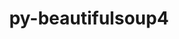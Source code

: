 ---
title: "py-beautifulsoup4"
layout: cache
categories: [package, develop]
meta: {"versions": ["4.12.2"], "compilers": ["apple-clang@=14.0.0", "gcc@=11.1.0", "gcc@=11.3.0", "gcc@=11.4.0", "gcc@=9.4.0", "oneapi@=2023.2.1"], "oss": ["ubuntu20.04", "ubuntu22.04", "ventura"], "platforms": ["darwin", "linux"], "targets": ["aarch64", "ppc64le", "x86_64_v3"], "stacks": ["data-vis-sdk", "e4s", "e4s-arm", "e4s-oneapi", "e4s-power", "ml-darwin-aarch64-mps", "ml-linux-x86_64-cpu", "ml-linux-x86_64-cuda", "root"], "num_specs": 94, "num_specs_by_stack": {"ml-darwin-aarch64-mps": 11, "root": 94, "e4s-arm": 6, "e4s-power": 19, "data-vis-sdk": 16, "e4s": 22, "e4s-oneapi": 4, "ml-linux-x86_64-cuda": 16, "ml-linux-x86_64-cpu": 16}}
spec_details: [{"hash": "gjb4n4wzq23yy23vkd4z7xdc774bcbcf", "compiler": "apple-clang@=14.0.0", "versions": ["4.12.2"], "os": "ventura", "platform": "darwin", "target": "aarch64", "variants": ["build_system=python_pip", "~html5lib", "~lxml"], "stacks": ["ml-darwin-aarch64-mps", "root"], "size": "-", "tarball": "https://binaries.spack.io/develop/build_cache/darwin-ventura-aarch64/apple-clang-14.0.0/py-beautifulsoup4-4.12.2/darwin-ventura-aarch64-apple-clang-14.0.0-py-beautifulsoup4-4.12.2-gjb4n4wzq23yy23vkd4z7xdc774bcbcf.spack"}, {"hash": "4hyuphrwoymvqgrs36xeiu4h7cxwrysw", "compiler": "apple-clang@=14.0.0", "versions": ["4.12.2"], "os": "ventura", "platform": "darwin", "target": "aarch64", "variants": ["build_system=python_pip", "~html5lib", "~lxml"], "stacks": ["ml-darwin-aarch64-mps", "root"], "size": "-", "tarball": "https://binaries.spack.io/develop/build_cache/darwin-ventura-aarch64/apple-clang-14.0.0/py-beautifulsoup4-4.12.2/darwin-ventura-aarch64-apple-clang-14.0.0-py-beautifulsoup4-4.12.2-4hyuphrwoymvqgrs36xeiu4h7cxwrysw.spack"}, {"hash": "5leks5svi6rogkz67zryhfndvusvwnnj", "compiler": "apple-clang@=14.0.0", "versions": ["4.12.2"], "os": "ventura", "platform": "darwin", "target": "aarch64", "variants": ["build_system=python_pip", "~html5lib", "~lxml"], "stacks": ["ml-darwin-aarch64-mps", "root"], "size": "-", "tarball": "https://binaries.spack.io/develop/build_cache/darwin-ventura-aarch64/apple-clang-14.0.0/py-beautifulsoup4-4.12.2/darwin-ventura-aarch64-apple-clang-14.0.0-py-beautifulsoup4-4.12.2-5leks5svi6rogkz67zryhfndvusvwnnj.spack"}, {"hash": "z3ktmct26w3i3kpmu2nr27mxzl2f27wk", "compiler": "apple-clang@=14.0.0", "versions": ["4.12.2"], "os": "ventura", "platform": "darwin", "target": "aarch64", "variants": ["build_system=python_pip", "~html5lib", "~lxml"], "stacks": ["ml-darwin-aarch64-mps", "root"], "size": "-", "tarball": "https://binaries.spack.io/develop/build_cache/darwin-ventura-aarch64/apple-clang-14.0.0/py-beautifulsoup4-4.12.2/darwin-ventura-aarch64-apple-clang-14.0.0-py-beautifulsoup4-4.12.2-z3ktmct26w3i3kpmu2nr27mxzl2f27wk.spack"}, {"hash": "m5wqkqrxjgg5qph6burf7k455jruxdpy", "compiler": "apple-clang@=14.0.0", "versions": ["4.12.2"], "os": "ventura", "platform": "darwin", "target": "aarch64", "variants": ["build_system=python_pip", "~html5lib", "~lxml"], "stacks": ["ml-darwin-aarch64-mps", "root"], "size": "-", "tarball": "https://binaries.spack.io/develop/build_cache/darwin-ventura-aarch64/apple-clang-14.0.0/py-beautifulsoup4-4.12.2/darwin-ventura-aarch64-apple-clang-14.0.0-py-beautifulsoup4-4.12.2-m5wqkqrxjgg5qph6burf7k455jruxdpy.spack"}, {"hash": "5kumacqozglbluch2isvxvgxvctqdng6", "compiler": "apple-clang@=14.0.0", "versions": ["4.12.2"], "os": "ventura", "platform": "darwin", "target": "aarch64", "variants": ["build_system=python_pip", "~html5lib", "~lxml"], "stacks": ["ml-darwin-aarch64-mps", "root"], "size": "-", "tarball": "https://binaries.spack.io/develop/build_cache/darwin-ventura-aarch64/apple-clang-14.0.0/py-beautifulsoup4-4.12.2/darwin-ventura-aarch64-apple-clang-14.0.0-py-beautifulsoup4-4.12.2-5kumacqozglbluch2isvxvgxvctqdng6.spack"}, {"hash": "it4gx6rv6ciuy6h32dbim6nsiqmqu3eo", "compiler": "apple-clang@=14.0.0", "versions": ["4.12.2"], "os": "ventura", "platform": "darwin", "target": "aarch64", "variants": ["build_system=python_pip", "~html5lib", "~lxml"], "stacks": ["ml-darwin-aarch64-mps", "root"], "size": "-", "tarball": "https://binaries.spack.io/develop/build_cache/darwin-ventura-aarch64/apple-clang-14.0.0/py-beautifulsoup4-4.12.2/darwin-ventura-aarch64-apple-clang-14.0.0-py-beautifulsoup4-4.12.2-it4gx6rv6ciuy6h32dbim6nsiqmqu3eo.spack"}, {"hash": "ozziwxiaofutnttug6bc4n7d74ywkytk", "compiler": "apple-clang@=14.0.0", "versions": ["4.12.2"], "os": "ventura", "platform": "darwin", "target": "aarch64", "variants": ["build_system=python_pip", "~html5lib", "~lxml"], "stacks": ["ml-darwin-aarch64-mps", "root"], "size": "-", "tarball": "https://binaries.spack.io/develop/build_cache/darwin-ventura-aarch64/apple-clang-14.0.0/py-beautifulsoup4-4.12.2/darwin-ventura-aarch64-apple-clang-14.0.0-py-beautifulsoup4-4.12.2-ozziwxiaofutnttug6bc4n7d74ywkytk.spack"}, {"hash": "5zwsxutkxl7rxhx35thnmsqupoho7sel", "compiler": "apple-clang@=14.0.0", "versions": ["4.12.2"], "os": "ventura", "platform": "darwin", "target": "aarch64", "variants": ["build_system=python_pip", "~html5lib", "~lxml"], "stacks": ["ml-darwin-aarch64-mps", "root"], "size": "-", "tarball": "https://binaries.spack.io/develop/build_cache/darwin-ventura-aarch64/apple-clang-14.0.0/py-beautifulsoup4-4.12.2/darwin-ventura-aarch64-apple-clang-14.0.0-py-beautifulsoup4-4.12.2-5zwsxutkxl7rxhx35thnmsqupoho7sel.spack"}, {"hash": "mfnddp4yt72my2zjxincg5gujzf6vajv", "compiler": "apple-clang@=14.0.0", "versions": ["4.12.2"], "os": "ventura", "platform": "darwin", "target": "aarch64", "variants": ["build_system=python_pip", "~html5lib", "~lxml"], "stacks": ["ml-darwin-aarch64-mps", "root"], "size": "-", "tarball": "https://binaries.spack.io/develop/build_cache/darwin-ventura-aarch64/apple-clang-14.0.0/py-beautifulsoup4-4.12.2/darwin-ventura-aarch64-apple-clang-14.0.0-py-beautifulsoup4-4.12.2-mfnddp4yt72my2zjxincg5gujzf6vajv.spack"}, {"hash": "xp7hcwdfjgo6risjfm44ksr3hutk6swt", "compiler": "apple-clang@=14.0.0", "versions": ["4.12.2"], "os": "ventura", "platform": "darwin", "target": "aarch64", "variants": ["build_system=python_pip", "~html5lib", "~lxml"], "stacks": ["ml-darwin-aarch64-mps", "root"], "size": "-", "tarball": "https://binaries.spack.io/develop/build_cache/darwin-ventura-aarch64/apple-clang-14.0.0/py-beautifulsoup4-4.12.2/darwin-ventura-aarch64-apple-clang-14.0.0-py-beautifulsoup4-4.12.2-xp7hcwdfjgo6risjfm44ksr3hutk6swt.spack"}, {"hash": "44tmo7wyfyptg5jpmtplophj22f6lxox", "compiler": "gcc@=11.4.0", "versions": ["4.12.2"], "os": "ubuntu20.04", "platform": "linux", "target": "aarch64", "variants": ["build_system=python_pip", "~html5lib", "~lxml"], "stacks": ["root", "e4s-arm"], "size": "-", "tarball": "https://binaries.spack.io/develop/build_cache/linux-ubuntu20.04-aarch64/gcc-11.4.0/py-beautifulsoup4-4.12.2/linux-ubuntu20.04-aarch64-gcc-11.4.0-py-beautifulsoup4-4.12.2-44tmo7wyfyptg5jpmtplophj22f6lxox.spack"}, {"hash": "lf2idu3e2qg3zgdny3mv5m7rf4m5z6mf", "compiler": "gcc@=11.4.0", "versions": ["4.12.2"], "os": "ubuntu20.04", "platform": "linux", "target": "aarch64", "variants": ["build_system=python_pip", "~html5lib", "~lxml"], "stacks": ["root", "e4s-arm"], "size": "-", "tarball": "https://binaries.spack.io/develop/build_cache/linux-ubuntu20.04-aarch64/gcc-11.4.0/py-beautifulsoup4-4.12.2/linux-ubuntu20.04-aarch64-gcc-11.4.0-py-beautifulsoup4-4.12.2-lf2idu3e2qg3zgdny3mv5m7rf4m5z6mf.spack"}, {"hash": "sioyeqefvjanys27g6k73pj3ypdqcasr", "compiler": "gcc@=11.4.0", "versions": ["4.12.2"], "os": "ubuntu20.04", "platform": "linux", "target": "aarch64", "variants": ["build_system=python_pip", "~html5lib", "~lxml"], "stacks": ["root", "e4s-arm"], "size": "-", "tarball": "https://binaries.spack.io/develop/build_cache/linux-ubuntu20.04-aarch64/gcc-11.4.0/py-beautifulsoup4-4.12.2/linux-ubuntu20.04-aarch64-gcc-11.4.0-py-beautifulsoup4-4.12.2-sioyeqefvjanys27g6k73pj3ypdqcasr.spack"}, {"hash": "zket22w3dyhgxhngl57vahrfd43e6qmz", "compiler": "gcc@=11.4.0", "versions": ["4.12.2"], "os": "ubuntu20.04", "platform": "linux", "target": "aarch64", "variants": ["build_system=python_pip", "~html5lib", "~lxml"], "stacks": ["root", "e4s-arm"], "size": "-", "tarball": "https://binaries.spack.io/develop/build_cache/linux-ubuntu20.04-aarch64/gcc-11.4.0/py-beautifulsoup4-4.12.2/linux-ubuntu20.04-aarch64-gcc-11.4.0-py-beautifulsoup4-4.12.2-zket22w3dyhgxhngl57vahrfd43e6qmz.spack"}, {"hash": "5xppufhrs55vtts74agym74ldm2yjcl2", "compiler": "gcc@=11.4.0", "versions": ["4.12.2"], "os": "ubuntu20.04", "platform": "linux", "target": "aarch64", "variants": ["build_system=python_pip", "~html5lib", "~lxml"], "stacks": ["root", "e4s-arm"], "size": "-", "tarball": "https://binaries.spack.io/develop/build_cache/linux-ubuntu20.04-aarch64/gcc-11.4.0/py-beautifulsoup4-4.12.2/linux-ubuntu20.04-aarch64-gcc-11.4.0-py-beautifulsoup4-4.12.2-5xppufhrs55vtts74agym74ldm2yjcl2.spack"}, {"hash": "6vd5r5l4u3k3db6n3kz7qzgtent6f4vr", "compiler": "gcc@=11.4.0", "versions": ["4.12.2"], "os": "ubuntu20.04", "platform": "linux", "target": "aarch64", "variants": ["build_system=python_pip", "~html5lib", "~lxml"], "stacks": ["root", "e4s-arm"], "size": "-", "tarball": "https://binaries.spack.io/develop/build_cache/linux-ubuntu20.04-aarch64/gcc-11.4.0/py-beautifulsoup4-4.12.2/linux-ubuntu20.04-aarch64-gcc-11.4.0-py-beautifulsoup4-4.12.2-6vd5r5l4u3k3db6n3kz7qzgtent6f4vr.spack"}, {"hash": "pnirqe3q2mmm3wzcxrkxad7zbaz4edia", "compiler": "gcc@=11.1.0", "versions": ["4.12.2"], "os": "ubuntu20.04", "platform": "linux", "target": "ppc64le", "variants": ["build_system=python_pip", "~html5lib", "~lxml"], "stacks": ["e4s-power", "root"], "size": "-", "tarball": "https://binaries.spack.io/develop/build_cache/linux-ubuntu20.04-ppc64le/gcc-11.1.0/py-beautifulsoup4-4.12.2/linux-ubuntu20.04-ppc64le-gcc-11.1.0-py-beautifulsoup4-4.12.2-pnirqe3q2mmm3wzcxrkxad7zbaz4edia.spack"}, {"hash": "v4ogbb4bkavplhjf7s7pqvkmrs7qrae4", "compiler": "gcc@=11.1.0", "versions": ["4.12.2"], "os": "ubuntu20.04", "platform": "linux", "target": "ppc64le", "variants": ["build_system=python_pip", "~html5lib", "~lxml"], "stacks": ["e4s-power", "root"], "size": "-", "tarball": "https://binaries.spack.io/develop/build_cache/linux-ubuntu20.04-ppc64le/gcc-11.1.0/py-beautifulsoup4-4.12.2/linux-ubuntu20.04-ppc64le-gcc-11.1.0-py-beautifulsoup4-4.12.2-v4ogbb4bkavplhjf7s7pqvkmrs7qrae4.spack"}, {"hash": "mkqom2pgtne5gmos7ldwjdpjvvju55ho", "compiler": "gcc@=11.1.0", "versions": ["4.12.2"], "os": "ubuntu20.04", "platform": "linux", "target": "ppc64le", "variants": ["build_system=python_pip", "~html5lib", "~lxml"], "stacks": ["e4s-power", "root"], "size": "-", "tarball": "https://binaries.spack.io/develop/build_cache/linux-ubuntu20.04-ppc64le/gcc-11.1.0/py-beautifulsoup4-4.12.2/linux-ubuntu20.04-ppc64le-gcc-11.1.0-py-beautifulsoup4-4.12.2-mkqom2pgtne5gmos7ldwjdpjvvju55ho.spack"}, {"hash": "uj7tytatphrrbr33nxbufabgv3rlxrvz", "compiler": "gcc@=11.1.0", "versions": ["4.12.2"], "os": "ubuntu20.04", "platform": "linux", "target": "ppc64le", "variants": ["build_system=python_pip", "~html5lib", "~lxml"], "stacks": ["e4s-power", "root"], "size": "-", "tarball": "https://binaries.spack.io/develop/build_cache/linux-ubuntu20.04-ppc64le/gcc-11.1.0/py-beautifulsoup4-4.12.2/linux-ubuntu20.04-ppc64le-gcc-11.1.0-py-beautifulsoup4-4.12.2-uj7tytatphrrbr33nxbufabgv3rlxrvz.spack"}, {"hash": "2b5cidnu2s3yysyiii4txhsmauhddezb", "compiler": "gcc@=11.1.0", "versions": ["4.12.2"], "os": "ubuntu20.04", "platform": "linux", "target": "ppc64le", "variants": ["build_system=python_pip", "~html5lib", "~lxml"], "stacks": ["e4s-power", "root"], "size": "-", "tarball": "https://binaries.spack.io/develop/build_cache/linux-ubuntu20.04-ppc64le/gcc-11.1.0/py-beautifulsoup4-4.12.2/linux-ubuntu20.04-ppc64le-gcc-11.1.0-py-beautifulsoup4-4.12.2-2b5cidnu2s3yysyiii4txhsmauhddezb.spack"}, {"hash": "v5mqhyqwunkxbiqplbioujieutpdixua", "compiler": "gcc@=11.1.0", "versions": ["4.12.2"], "os": "ubuntu20.04", "platform": "linux", "target": "ppc64le", "variants": ["build_system=python_pip", "~html5lib", "~lxml"], "stacks": ["e4s-power", "root"], "size": "-", "tarball": "https://binaries.spack.io/develop/build_cache/linux-ubuntu20.04-ppc64le/gcc-11.1.0/py-beautifulsoup4-4.12.2/linux-ubuntu20.04-ppc64le-gcc-11.1.0-py-beautifulsoup4-4.12.2-v5mqhyqwunkxbiqplbioujieutpdixua.spack"}, {"hash": "scryfof5ildlbcaphaf7ichvr3xm3efo", "compiler": "gcc@=11.1.0", "versions": ["4.12.2"], "os": "ubuntu20.04", "platform": "linux", "target": "ppc64le", "variants": ["build_system=python_pip", "~html5lib", "~lxml"], "stacks": ["e4s-power", "root"], "size": "-", "tarball": "https://binaries.spack.io/develop/build_cache/linux-ubuntu20.04-ppc64le/gcc-11.1.0/py-beautifulsoup4-4.12.2/linux-ubuntu20.04-ppc64le-gcc-11.1.0-py-beautifulsoup4-4.12.2-scryfof5ildlbcaphaf7ichvr3xm3efo.spack"}, {"hash": "teo4walzakakjtpuzw5eyabxteedc3la", "compiler": "gcc@=11.1.0", "versions": ["4.12.2"], "os": "ubuntu20.04", "platform": "linux", "target": "ppc64le", "variants": ["build_system=python_pip", "~html5lib", "~lxml"], "stacks": ["e4s-power", "root"], "size": "-", "tarball": "https://binaries.spack.io/develop/build_cache/linux-ubuntu20.04-ppc64le/gcc-11.1.0/py-beautifulsoup4-4.12.2/linux-ubuntu20.04-ppc64le-gcc-11.1.0-py-beautifulsoup4-4.12.2-teo4walzakakjtpuzw5eyabxteedc3la.spack"}, {"hash": "slhdtgjrnaqiagok4jnzj56pn4aeny7j", "compiler": "gcc@=11.1.0", "versions": ["4.12.2"], "os": "ubuntu20.04", "platform": "linux", "target": "ppc64le", "variants": ["build_system=python_pip", "~html5lib", "~lxml"], "stacks": ["e4s-power", "root"], "size": "-", "tarball": "https://binaries.spack.io/develop/build_cache/linux-ubuntu20.04-ppc64le/gcc-11.1.0/py-beautifulsoup4-4.12.2/linux-ubuntu20.04-ppc64le-gcc-11.1.0-py-beautifulsoup4-4.12.2-slhdtgjrnaqiagok4jnzj56pn4aeny7j.spack"}, {"hash": "difcu6ed43u26hjdtmyjce2lvajfcago", "compiler": "gcc@=11.1.0", "versions": ["4.12.2"], "os": "ubuntu20.04", "platform": "linux", "target": "ppc64le", "variants": ["build_system=python_pip", "~html5lib", "~lxml"], "stacks": ["e4s-power", "root"], "size": "-", "tarball": "https://binaries.spack.io/develop/build_cache/linux-ubuntu20.04-ppc64le/gcc-11.1.0/py-beautifulsoup4-4.12.2/linux-ubuntu20.04-ppc64le-gcc-11.1.0-py-beautifulsoup4-4.12.2-difcu6ed43u26hjdtmyjce2lvajfcago.spack"}, {"hash": "bridlhs7jtdih4roen6mkx7aolmykp27", "compiler": "gcc@=11.1.0", "versions": ["4.12.2"], "os": "ubuntu20.04", "platform": "linux", "target": "ppc64le", "variants": ["build_system=python_pip", "~html5lib", "~lxml"], "stacks": ["e4s-power", "root"], "size": "-", "tarball": "https://binaries.spack.io/develop/build_cache/linux-ubuntu20.04-ppc64le/gcc-11.1.0/py-beautifulsoup4-4.12.2/linux-ubuntu20.04-ppc64le-gcc-11.1.0-py-beautifulsoup4-4.12.2-bridlhs7jtdih4roen6mkx7aolmykp27.spack"}, {"hash": "6xgmmp7aqhhwcqqp3t5hbdcy32622iqh", "compiler": "gcc@=11.1.0", "versions": ["4.12.2"], "os": "ubuntu20.04", "platform": "linux", "target": "ppc64le", "variants": ["build_system=python_pip", "~html5lib", "~lxml"], "stacks": ["e4s-power", "root"], "size": "-", "tarball": "https://binaries.spack.io/develop/build_cache/linux-ubuntu20.04-ppc64le/gcc-11.1.0/py-beautifulsoup4-4.12.2/linux-ubuntu20.04-ppc64le-gcc-11.1.0-py-beautifulsoup4-4.12.2-6xgmmp7aqhhwcqqp3t5hbdcy32622iqh.spack"}, {"hash": "ml2nf3dbpdgrxifosw5lkqrf5y2ox3jd", "compiler": "gcc@=11.1.0", "versions": ["4.12.2"], "os": "ubuntu20.04", "platform": "linux", "target": "ppc64le", "variants": ["build_system=python_pip", "~html5lib", "~lxml"], "stacks": ["e4s-power", "root"], "size": "-", "tarball": "https://binaries.spack.io/develop/build_cache/linux-ubuntu20.04-ppc64le/gcc-11.1.0/py-beautifulsoup4-4.12.2/linux-ubuntu20.04-ppc64le-gcc-11.1.0-py-beautifulsoup4-4.12.2-ml2nf3dbpdgrxifosw5lkqrf5y2ox3jd.spack"}, {"hash": "y7y6q3or6dod7rad4or44bixqxlthdjl", "compiler": "gcc@=11.1.0", "versions": ["4.12.2"], "os": "ubuntu20.04", "platform": "linux", "target": "ppc64le", "variants": ["build_system=python_pip", "~html5lib", "~lxml"], "stacks": ["e4s-power", "root"], "size": "-", "tarball": "https://binaries.spack.io/develop/build_cache/linux-ubuntu20.04-ppc64le/gcc-11.1.0/py-beautifulsoup4-4.12.2/linux-ubuntu20.04-ppc64le-gcc-11.1.0-py-beautifulsoup4-4.12.2-y7y6q3or6dod7rad4or44bixqxlthdjl.spack"}, {"hash": "x4iqpuavf3terkgbbupny2df7nkz2xj2", "compiler": "gcc@=11.1.0", "versions": ["4.12.2"], "os": "ubuntu20.04", "platform": "linux", "target": "ppc64le", "variants": ["build_system=python_pip", "~html5lib", "~lxml"], "stacks": ["e4s-power", "root"], "size": "-", "tarball": "https://binaries.spack.io/develop/build_cache/linux-ubuntu20.04-ppc64le/gcc-11.1.0/py-beautifulsoup4-4.12.2/linux-ubuntu20.04-ppc64le-gcc-11.1.0-py-beautifulsoup4-4.12.2-x4iqpuavf3terkgbbupny2df7nkz2xj2.spack"}, {"hash": "oxv5h5jioh4ah46eu22chnw5uqvsivgx", "compiler": "gcc@=9.4.0", "versions": ["4.12.2"], "os": "ubuntu20.04", "platform": "linux", "target": "ppc64le", "variants": ["build_system=python_pip", "~html5lib", "~lxml"], "stacks": ["e4s-power", "root"], "size": "-", "tarball": "https://binaries.spack.io/develop/build_cache/linux-ubuntu20.04-ppc64le/gcc-9.4.0/py-beautifulsoup4-4.12.2/linux-ubuntu20.04-ppc64le-gcc-9.4.0-py-beautifulsoup4-4.12.2-oxv5h5jioh4ah46eu22chnw5uqvsivgx.spack"}, {"hash": "y5kot3j3jrzdirmyc55eetkhsczidwa3", "compiler": "gcc@=9.4.0", "versions": ["4.12.2"], "os": "ubuntu20.04", "platform": "linux", "target": "ppc64le", "variants": ["build_system=python_pip", "~html5lib", "~lxml"], "stacks": ["e4s-power", "root"], "size": "-", "tarball": "https://binaries.spack.io/develop/build_cache/linux-ubuntu20.04-ppc64le/gcc-9.4.0/py-beautifulsoup4-4.12.2/linux-ubuntu20.04-ppc64le-gcc-9.4.0-py-beautifulsoup4-4.12.2-y5kot3j3jrzdirmyc55eetkhsczidwa3.spack"}, {"hash": "i6svh27vb5wkdw5s6wzpzg2z5wl6dopx", "compiler": "gcc@=9.4.0", "versions": ["4.12.2"], "os": "ubuntu20.04", "platform": "linux", "target": "ppc64le", "variants": ["build_system=python_pip", "~html5lib", "~lxml"], "stacks": ["e4s-power", "root"], "size": "-", "tarball": "https://binaries.spack.io/develop/build_cache/linux-ubuntu20.04-ppc64le/gcc-9.4.0/py-beautifulsoup4-4.12.2/linux-ubuntu20.04-ppc64le-gcc-9.4.0-py-beautifulsoup4-4.12.2-i6svh27vb5wkdw5s6wzpzg2z5wl6dopx.spack"}, {"hash": "uddcxdlcxgeee6cst4v542jc67c3kjaq", "compiler": "gcc@=9.4.0", "versions": ["4.12.2"], "os": "ubuntu20.04", "platform": "linux", "target": "ppc64le", "variants": ["build_system=python_pip", "~html5lib", "~lxml"], "stacks": ["e4s-power", "root"], "size": "-", "tarball": "https://binaries.spack.io/develop/build_cache/linux-ubuntu20.04-ppc64le/gcc-9.4.0/py-beautifulsoup4-4.12.2/linux-ubuntu20.04-ppc64le-gcc-9.4.0-py-beautifulsoup4-4.12.2-uddcxdlcxgeee6cst4v542jc67c3kjaq.spack"}, {"hash": "fcmcf6hyl4lesdtejij4h4irtgagtpiv", "compiler": "gcc@=11.1.0", "versions": ["4.12.2"], "os": "ubuntu20.04", "platform": "linux", "target": "x86_64_v3", "variants": ["build_system=python_pip", "~html5lib", "~lxml"], "stacks": ["data-vis-sdk", "root"], "size": "-", "tarball": "https://binaries.spack.io/develop/build_cache/linux-ubuntu20.04-x86_64_v3/gcc-11.1.0/py-beautifulsoup4-4.12.2/linux-ubuntu20.04-x86_64_v3-gcc-11.1.0-py-beautifulsoup4-4.12.2-fcmcf6hyl4lesdtejij4h4irtgagtpiv.spack"}, {"hash": "eql6ewne5zapoozsrlvc5pbmbgsaczrr", "compiler": "gcc@=11.1.0", "versions": ["4.12.2"], "os": "ubuntu20.04", "platform": "linux", "target": "x86_64_v3", "variants": ["build_system=python_pip", "~html5lib", "~lxml"], "stacks": ["data-vis-sdk", "root"], "size": "-", "tarball": "https://binaries.spack.io/develop/build_cache/linux-ubuntu20.04-x86_64_v3/gcc-11.1.0/py-beautifulsoup4-4.12.2/linux-ubuntu20.04-x86_64_v3-gcc-11.1.0-py-beautifulsoup4-4.12.2-eql6ewne5zapoozsrlvc5pbmbgsaczrr.spack"}, {"hash": "sbi5hmejhr4e3o4avmztsqphtpmhuxze", "compiler": "gcc@=11.1.0", "versions": ["4.12.2"], "os": "ubuntu20.04", "platform": "linux", "target": "x86_64_v3", "variants": ["build_system=python_pip", "~html5lib", "~lxml"], "stacks": ["data-vis-sdk", "root"], "size": "-", "tarball": "https://binaries.spack.io/develop/build_cache/linux-ubuntu20.04-x86_64_v3/gcc-11.1.0/py-beautifulsoup4-4.12.2/linux-ubuntu20.04-x86_64_v3-gcc-11.1.0-py-beautifulsoup4-4.12.2-sbi5hmejhr4e3o4avmztsqphtpmhuxze.spack"}, {"hash": "63wtmed4iy3cwkhcjznnftokvq7wl2t6", "compiler": "gcc@=11.1.0", "versions": ["4.12.2"], "os": "ubuntu20.04", "platform": "linux", "target": "x86_64_v3", "variants": ["build_system=python_pip", "~html5lib", "~lxml"], "stacks": ["data-vis-sdk", "root"], "size": "-", "tarball": "https://binaries.spack.io/develop/build_cache/linux-ubuntu20.04-x86_64_v3/gcc-11.1.0/py-beautifulsoup4-4.12.2/linux-ubuntu20.04-x86_64_v3-gcc-11.1.0-py-beautifulsoup4-4.12.2-63wtmed4iy3cwkhcjznnftokvq7wl2t6.spack"}, {"hash": "wperzw4xkjbbi6lfcdbdr3lzodxkun7a", "compiler": "gcc@=11.1.0", "versions": ["4.12.2"], "os": "ubuntu20.04", "platform": "linux", "target": "x86_64_v3", "variants": ["build_system=python_pip", "~html5lib", "~lxml"], "stacks": ["root", "e4s"], "size": "-", "tarball": "https://binaries.spack.io/develop/build_cache/linux-ubuntu20.04-x86_64_v3/gcc-11.1.0/py-beautifulsoup4-4.12.2/linux-ubuntu20.04-x86_64_v3-gcc-11.1.0-py-beautifulsoup4-4.12.2-wperzw4xkjbbi6lfcdbdr3lzodxkun7a.spack"}, {"hash": "lu6q27cozbbc3kszxgue4rwi5syq7xiy", "compiler": "gcc@=11.1.0", "versions": ["4.12.2"], "os": "ubuntu20.04", "platform": "linux", "target": "x86_64_v3", "variants": ["build_system=python_pip", "~html5lib", "~lxml"], "stacks": ["data-vis-sdk", "root"], "size": "-", "tarball": "https://binaries.spack.io/develop/build_cache/linux-ubuntu20.04-x86_64_v3/gcc-11.1.0/py-beautifulsoup4-4.12.2/linux-ubuntu20.04-x86_64_v3-gcc-11.1.0-py-beautifulsoup4-4.12.2-lu6q27cozbbc3kszxgue4rwi5syq7xiy.spack"}, {"hash": "drhdz5ws5daqg3hv4ypjmfkinsqsaty3", "compiler": "gcc@=11.1.0", "versions": ["4.12.2"], "os": "ubuntu20.04", "platform": "linux", "target": "x86_64_v3", "variants": ["build_system=python_pip", "~html5lib", "~lxml"], "stacks": ["data-vis-sdk", "root"], "size": "-", "tarball": "https://binaries.spack.io/develop/build_cache/linux-ubuntu20.04-x86_64_v3/gcc-11.1.0/py-beautifulsoup4-4.12.2/linux-ubuntu20.04-x86_64_v3-gcc-11.1.0-py-beautifulsoup4-4.12.2-drhdz5ws5daqg3hv4ypjmfkinsqsaty3.spack"}, {"hash": "7howhrr2ndr6ltwk7es5tx4ha775ya74", "compiler": "gcc@=11.1.0", "versions": ["4.12.2"], "os": "ubuntu20.04", "platform": "linux", "target": "x86_64_v3", "variants": ["build_system=python_pip", "~html5lib", "~lxml"], "stacks": ["data-vis-sdk", "root"], "size": "-", "tarball": "https://binaries.spack.io/develop/build_cache/linux-ubuntu20.04-x86_64_v3/gcc-11.1.0/py-beautifulsoup4-4.12.2/linux-ubuntu20.04-x86_64_v3-gcc-11.1.0-py-beautifulsoup4-4.12.2-7howhrr2ndr6ltwk7es5tx4ha775ya74.spack"}, {"hash": "khgqlxokpxf4ylfxerflks4zgypkkq7r", "compiler": "gcc@=11.1.0", "versions": ["4.12.2"], "os": "ubuntu20.04", "platform": "linux", "target": "x86_64_v3", "variants": ["build_system=python_pip", "~html5lib", "~lxml"], "stacks": ["root", "e4s"], "size": "-", "tarball": "https://binaries.spack.io/develop/build_cache/linux-ubuntu20.04-x86_64_v3/gcc-11.1.0/py-beautifulsoup4-4.12.2/linux-ubuntu20.04-x86_64_v3-gcc-11.1.0-py-beautifulsoup4-4.12.2-khgqlxokpxf4ylfxerflks4zgypkkq7r.spack"}, {"hash": "ies5ccoldyuqave2w2nr3xy4kkufndhb", "compiler": "gcc@=11.1.0", "versions": ["4.12.2"], "os": "ubuntu20.04", "platform": "linux", "target": "x86_64_v3", "variants": ["build_system=python_pip", "~html5lib", "~lxml"], "stacks": ["root", "e4s"], "size": "-", "tarball": "https://binaries.spack.io/develop/build_cache/linux-ubuntu20.04-x86_64_v3/gcc-11.1.0/py-beautifulsoup4-4.12.2/linux-ubuntu20.04-x86_64_v3-gcc-11.1.0-py-beautifulsoup4-4.12.2-ies5ccoldyuqave2w2nr3xy4kkufndhb.spack"}, {"hash": "5cnrks5waaj544ced4hg23val7eexwam", "compiler": "gcc@=11.1.0", "versions": ["4.12.2"], "os": "ubuntu20.04", "platform": "linux", "target": "x86_64_v3", "variants": ["build_system=python_pip", "~html5lib", "~lxml"], "stacks": ["data-vis-sdk", "root"], "size": "-", "tarball": "https://binaries.spack.io/develop/build_cache/linux-ubuntu20.04-x86_64_v3/gcc-11.1.0/py-beautifulsoup4-4.12.2/linux-ubuntu20.04-x86_64_v3-gcc-11.1.0-py-beautifulsoup4-4.12.2-5cnrks5waaj544ced4hg23val7eexwam.spack"}, {"hash": "sfbhirdhd5lrhodcg3mhzv5otbpmbvhw", "compiler": "gcc@=11.1.0", "versions": ["4.12.2"], "os": "ubuntu20.04", "platform": "linux", "target": "x86_64_v3", "variants": ["build_system=python_pip", "~html5lib", "~lxml"], "stacks": ["data-vis-sdk", "root"], "size": "-", "tarball": "https://binaries.spack.io/develop/build_cache/linux-ubuntu20.04-x86_64_v3/gcc-11.1.0/py-beautifulsoup4-4.12.2/linux-ubuntu20.04-x86_64_v3-gcc-11.1.0-py-beautifulsoup4-4.12.2-sfbhirdhd5lrhodcg3mhzv5otbpmbvhw.spack"}, {"hash": "dj46gmewmt7phrw4lpwuoz46l75uwqvl", "compiler": "gcc@=11.1.0", "versions": ["4.12.2"], "os": "ubuntu20.04", "platform": "linux", "target": "x86_64_v3", "variants": ["build_system=python_pip", "~html5lib", "~lxml"], "stacks": ["data-vis-sdk", "root"], "size": "-", "tarball": "https://binaries.spack.io/develop/build_cache/linux-ubuntu20.04-x86_64_v3/gcc-11.1.0/py-beautifulsoup4-4.12.2/linux-ubuntu20.04-x86_64_v3-gcc-11.1.0-py-beautifulsoup4-4.12.2-dj46gmewmt7phrw4lpwuoz46l75uwqvl.spack"}, {"hash": "6is3qf3joawocdcinibgq655g2gxrsc5", "compiler": "gcc@=11.1.0", "versions": ["4.12.2"], "os": "ubuntu20.04", "platform": "linux", "target": "x86_64_v3", "variants": ["build_system=python_pip", "~html5lib", "~lxml"], "stacks": ["data-vis-sdk", "root"], "size": "-", "tarball": "https://binaries.spack.io/develop/build_cache/linux-ubuntu20.04-x86_64_v3/gcc-11.1.0/py-beautifulsoup4-4.12.2/linux-ubuntu20.04-x86_64_v3-gcc-11.1.0-py-beautifulsoup4-4.12.2-6is3qf3joawocdcinibgq655g2gxrsc5.spack"}, {"hash": "cbfszg2nu3nkdozkrq27ra47nseax2gd", "compiler": "gcc@=11.1.0", "versions": ["4.12.2"], "os": "ubuntu20.04", "platform": "linux", "target": "x86_64_v3", "variants": ["build_system=python_pip", "~html5lib", "~lxml"], "stacks": ["root", "e4s"], "size": "-", "tarball": "https://binaries.spack.io/develop/build_cache/linux-ubuntu20.04-x86_64_v3/gcc-11.1.0/py-beautifulsoup4-4.12.2/linux-ubuntu20.04-x86_64_v3-gcc-11.1.0-py-beautifulsoup4-4.12.2-cbfszg2nu3nkdozkrq27ra47nseax2gd.spack"}, {"hash": "k5euh4woatrbgekck6jjb2e4j6g4xyj5", "compiler": "gcc@=11.1.0", "versions": ["4.12.2"], "os": "ubuntu20.04", "platform": "linux", "target": "x86_64_v3", "variants": ["build_system=python_pip", "~html5lib", "~lxml"], "stacks": ["root", "e4s"], "size": "-", "tarball": "https://binaries.spack.io/develop/build_cache/linux-ubuntu20.04-x86_64_v3/gcc-11.1.0/py-beautifulsoup4-4.12.2/linux-ubuntu20.04-x86_64_v3-gcc-11.1.0-py-beautifulsoup4-4.12.2-k5euh4woatrbgekck6jjb2e4j6g4xyj5.spack"}, {"hash": "dyzr6k6bcmbqhdlqe3zwmkwp2grtaxck", "compiler": "gcc@=11.1.0", "versions": ["4.12.2"], "os": "ubuntu20.04", "platform": "linux", "target": "x86_64_v3", "variants": ["build_system=python_pip", "~html5lib", "~lxml"], "stacks": ["data-vis-sdk", "root"], "size": "-", "tarball": "https://binaries.spack.io/develop/build_cache/linux-ubuntu20.04-x86_64_v3/gcc-11.1.0/py-beautifulsoup4-4.12.2/linux-ubuntu20.04-x86_64_v3-gcc-11.1.0-py-beautifulsoup4-4.12.2-dyzr6k6bcmbqhdlqe3zwmkwp2grtaxck.spack"}, {"hash": "t2ymi2uqn3uhf4knxwwhabwdugp2owst", "compiler": "gcc@=11.1.0", "versions": ["4.12.2"], "os": "ubuntu20.04", "platform": "linux", "target": "x86_64_v3", "variants": ["build_system=python_pip", "~html5lib", "~lxml"], "stacks": ["data-vis-sdk", "root"], "size": "-", "tarball": "https://binaries.spack.io/develop/build_cache/linux-ubuntu20.04-x86_64_v3/gcc-11.1.0/py-beautifulsoup4-4.12.2/linux-ubuntu20.04-x86_64_v3-gcc-11.1.0-py-beautifulsoup4-4.12.2-t2ymi2uqn3uhf4knxwwhabwdugp2owst.spack"}, {"hash": "pgwir255bkiknftz7j4m4sv2k6zmudma", "compiler": "gcc@=11.1.0", "versions": ["4.12.2"], "os": "ubuntu20.04", "platform": "linux", "target": "x86_64_v3", "variants": ["build_system=python_pip", "~html5lib", "~lxml"], "stacks": ["data-vis-sdk", "root"], "size": "-", "tarball": "https://binaries.spack.io/develop/build_cache/linux-ubuntu20.04-x86_64_v3/gcc-11.1.0/py-beautifulsoup4-4.12.2/linux-ubuntu20.04-x86_64_v3-gcc-11.1.0-py-beautifulsoup4-4.12.2-pgwir255bkiknftz7j4m4sv2k6zmudma.spack"}, {"hash": "efcrhmekypwwnka5ovngibreyrm7nkai", "compiler": "gcc@=11.1.0", "versions": ["4.12.2"], "os": "ubuntu20.04", "platform": "linux", "target": "x86_64_v3", "variants": ["build_system=python_pip", "~html5lib", "~lxml"], "stacks": ["data-vis-sdk", "root"], "size": "-", "tarball": "https://binaries.spack.io/develop/build_cache/linux-ubuntu20.04-x86_64_v3/gcc-11.1.0/py-beautifulsoup4-4.12.2/linux-ubuntu20.04-x86_64_v3-gcc-11.1.0-py-beautifulsoup4-4.12.2-efcrhmekypwwnka5ovngibreyrm7nkai.spack"}, {"hash": "knn4i4i3kbxezmgg2rgmdz2gmzyy6uci", "compiler": "gcc@=11.1.0", "versions": ["4.12.2"], "os": "ubuntu20.04", "platform": "linux", "target": "x86_64_v3", "variants": ["build_system=python_pip", "~html5lib", "~lxml"], "stacks": ["data-vis-sdk", "root"], "size": "-", "tarball": "https://binaries.spack.io/develop/build_cache/linux-ubuntu20.04-x86_64_v3/gcc-11.1.0/py-beautifulsoup4-4.12.2/linux-ubuntu20.04-x86_64_v3-gcc-11.1.0-py-beautifulsoup4-4.12.2-knn4i4i3kbxezmgg2rgmdz2gmzyy6uci.spack"}, {"hash": "n7fqmeize2vi5mc5qvtbbfxwgvosvvyu", "compiler": "gcc@=11.1.0", "versions": ["4.12.2"], "os": "ubuntu20.04", "platform": "linux", "target": "x86_64_v3", "variants": ["build_system=python_pip", "~html5lib", "~lxml"], "stacks": ["root", "e4s"], "size": "-", "tarball": "https://binaries.spack.io/develop/build_cache/linux-ubuntu20.04-x86_64_v3/gcc-11.1.0/py-beautifulsoup4-4.12.2/linux-ubuntu20.04-x86_64_v3-gcc-11.1.0-py-beautifulsoup4-4.12.2-n7fqmeize2vi5mc5qvtbbfxwgvosvvyu.spack"}, {"hash": "zphndz2wmye4u7etdpmusgn2k73scrcx", "compiler": "gcc@=11.1.0", "versions": ["4.12.2"], "os": "ubuntu20.04", "platform": "linux", "target": "x86_64_v3", "variants": ["build_system=python_pip", "~html5lib", "~lxml"], "stacks": ["root", "e4s"], "size": "-", "tarball": "https://binaries.spack.io/develop/build_cache/linux-ubuntu20.04-x86_64_v3/gcc-11.1.0/py-beautifulsoup4-4.12.2/linux-ubuntu20.04-x86_64_v3-gcc-11.1.0-py-beautifulsoup4-4.12.2-zphndz2wmye4u7etdpmusgn2k73scrcx.spack"}, {"hash": "txdzzqvqyevjne46bd5fsjyc2i3pwtjp", "compiler": "gcc@=11.1.0", "versions": ["4.12.2"], "os": "ubuntu20.04", "platform": "linux", "target": "x86_64_v3", "variants": ["build_system=python_pip", "~html5lib", "~lxml"], "stacks": ["root", "e4s"], "size": "-", "tarball": "https://binaries.spack.io/develop/build_cache/linux-ubuntu20.04-x86_64_v3/gcc-11.1.0/py-beautifulsoup4-4.12.2/linux-ubuntu20.04-x86_64_v3-gcc-11.1.0-py-beautifulsoup4-4.12.2-txdzzqvqyevjne46bd5fsjyc2i3pwtjp.spack"}, {"hash": "ymyy6gf24k4q6lnahd5t5av3bsrwedyu", "compiler": "gcc@=11.1.0", "versions": ["4.12.2"], "os": "ubuntu20.04", "platform": "linux", "target": "x86_64_v3", "variants": ["build_system=python_pip", "~html5lib", "~lxml"], "stacks": ["root", "e4s"], "size": "-", "tarball": "https://binaries.spack.io/develop/build_cache/linux-ubuntu20.04-x86_64_v3/gcc-11.1.0/py-beautifulsoup4-4.12.2/linux-ubuntu20.04-x86_64_v3-gcc-11.1.0-py-beautifulsoup4-4.12.2-ymyy6gf24k4q6lnahd5t5av3bsrwedyu.spack"}, {"hash": "23jfjbmvulcvd4nlfmoengfzhkpwrp6y", "compiler": "gcc@=11.1.0", "versions": ["4.12.2"], "os": "ubuntu20.04", "platform": "linux", "target": "x86_64_v3", "variants": ["build_system=python_pip", "~html5lib", "~lxml"], "stacks": ["root", "e4s"], "size": "-", "tarball": "https://binaries.spack.io/develop/build_cache/linux-ubuntu20.04-x86_64_v3/gcc-11.1.0/py-beautifulsoup4-4.12.2/linux-ubuntu20.04-x86_64_v3-gcc-11.1.0-py-beautifulsoup4-4.12.2-23jfjbmvulcvd4nlfmoengfzhkpwrp6y.spack"}, {"hash": "coeracfsteqtbj2rbxa6b47mnyam5eqx", "compiler": "gcc@=11.1.0", "versions": ["4.12.2"], "os": "ubuntu20.04", "platform": "linux", "target": "x86_64_v3", "variants": ["build_system=python_pip", "~html5lib", "~lxml"], "stacks": ["root", "e4s"], "size": "-", "tarball": "https://binaries.spack.io/develop/build_cache/linux-ubuntu20.04-x86_64_v3/gcc-11.1.0/py-beautifulsoup4-4.12.2/linux-ubuntu20.04-x86_64_v3-gcc-11.1.0-py-beautifulsoup4-4.12.2-coeracfsteqtbj2rbxa6b47mnyam5eqx.spack"}, {"hash": "rhp4uarhaz3rpbxi3d7vimcaewzqvltx", "compiler": "gcc@=11.1.0", "versions": ["4.12.2"], "os": "ubuntu20.04", "platform": "linux", "target": "x86_64_v3", "variants": ["build_system=python_pip", "~html5lib", "~lxml"], "stacks": ["root", "e4s"], "size": "-", "tarball": "https://binaries.spack.io/develop/build_cache/linux-ubuntu20.04-x86_64_v3/gcc-11.1.0/py-beautifulsoup4-4.12.2/linux-ubuntu20.04-x86_64_v3-gcc-11.1.0-py-beautifulsoup4-4.12.2-rhp4uarhaz3rpbxi3d7vimcaewzqvltx.spack"}, {"hash": "fkslcprsmy4lof7sdwujddhyuupf4omu", "compiler": "gcc@=11.1.0", "versions": ["4.12.2"], "os": "ubuntu20.04", "platform": "linux", "target": "x86_64_v3", "variants": ["build_system=python_pip", "~html5lib", "~lxml"], "stacks": ["root", "e4s"], "size": "-", "tarball": "https://binaries.spack.io/develop/build_cache/linux-ubuntu20.04-x86_64_v3/gcc-11.1.0/py-beautifulsoup4-4.12.2/linux-ubuntu20.04-x86_64_v3-gcc-11.1.0-py-beautifulsoup4-4.12.2-fkslcprsmy4lof7sdwujddhyuupf4omu.spack"}, {"hash": "efjesglf4tokdwjwbrvvji6fy7cwbs7x", "compiler": "gcc@=11.1.0", "versions": ["4.12.2"], "os": "ubuntu20.04", "platform": "linux", "target": "x86_64_v3", "variants": ["build_system=python_pip", "~html5lib", "~lxml"], "stacks": ["root", "e4s"], "size": "-", "tarball": "https://binaries.spack.io/develop/build_cache/linux-ubuntu20.04-x86_64_v3/gcc-11.1.0/py-beautifulsoup4-4.12.2/linux-ubuntu20.04-x86_64_v3-gcc-11.1.0-py-beautifulsoup4-4.12.2-efjesglf4tokdwjwbrvvji6fy7cwbs7x.spack"}, {"hash": "vkq25t5oj24lxyv72odkxsgv3uem4o6e", "compiler": "gcc@=11.1.0", "versions": ["4.12.2"], "os": "ubuntu20.04", "platform": "linux", "target": "x86_64_v3", "variants": ["build_system=python_pip", "~html5lib", "~lxml"], "stacks": ["root", "e4s"], "size": "-", "tarball": "https://binaries.spack.io/develop/build_cache/linux-ubuntu20.04-x86_64_v3/gcc-11.1.0/py-beautifulsoup4-4.12.2/linux-ubuntu20.04-x86_64_v3-gcc-11.1.0-py-beautifulsoup4-4.12.2-vkq25t5oj24lxyv72odkxsgv3uem4o6e.spack"}, {"hash": "yjv674whbmgc3aa2hzimz42fjufbvpk6", "compiler": "gcc@=11.1.0", "versions": ["4.12.2"], "os": "ubuntu20.04", "platform": "linux", "target": "x86_64_v3", "variants": ["build_system=python_pip", "~html5lib", "~lxml"], "stacks": ["root", "e4s"], "size": "-", "tarball": "https://binaries.spack.io/develop/build_cache/linux-ubuntu20.04-x86_64_v3/gcc-11.1.0/py-beautifulsoup4-4.12.2/linux-ubuntu20.04-x86_64_v3-gcc-11.1.0-py-beautifulsoup4-4.12.2-yjv674whbmgc3aa2hzimz42fjufbvpk6.spack"}, {"hash": "ecomn5c25b53emblv7emuhuxvsnusy2d", "compiler": "gcc@=11.4.0", "versions": ["4.12.2"], "os": "ubuntu20.04", "platform": "linux", "target": "x86_64_v3", "variants": ["build_system=python_pip", "~html5lib", "~lxml"], "stacks": ["root", "e4s"], "size": "-", "tarball": "https://binaries.spack.io/develop/build_cache/linux-ubuntu20.04-x86_64_v3/gcc-11.4.0/py-beautifulsoup4-4.12.2/linux-ubuntu20.04-x86_64_v3-gcc-11.4.0-py-beautifulsoup4-4.12.2-ecomn5c25b53emblv7emuhuxvsnusy2d.spack"}, {"hash": "b42w5xxos6qodffcfj745kmrfwh7vexg", "compiler": "gcc@=11.4.0", "versions": ["4.12.2"], "os": "ubuntu20.04", "platform": "linux", "target": "x86_64_v3", "variants": ["build_system=python_pip", "~html5lib", "~lxml"], "stacks": ["root", "e4s"], "size": "-", "tarball": "https://binaries.spack.io/develop/build_cache/linux-ubuntu20.04-x86_64_v3/gcc-11.4.0/py-beautifulsoup4-4.12.2/linux-ubuntu20.04-x86_64_v3-gcc-11.4.0-py-beautifulsoup4-4.12.2-b42w5xxos6qodffcfj745kmrfwh7vexg.spack"}, {"hash": "axk7b7s3qwyyyrx3g2kkwgctpkl3r6bi", "compiler": "gcc@=11.4.0", "versions": ["4.12.2"], "os": "ubuntu20.04", "platform": "linux", "target": "x86_64_v3", "variants": ["build_system=python_pip", "~html5lib", "~lxml"], "stacks": ["root", "e4s"], "size": "-", "tarball": "https://binaries.spack.io/develop/build_cache/linux-ubuntu20.04-x86_64_v3/gcc-11.4.0/py-beautifulsoup4-4.12.2/linux-ubuntu20.04-x86_64_v3-gcc-11.4.0-py-beautifulsoup4-4.12.2-axk7b7s3qwyyyrx3g2kkwgctpkl3r6bi.spack"}, {"hash": "se6ifuz4y3esgla7lg5rkivdjxvrupja", "compiler": "gcc@=11.4.0", "versions": ["4.12.2"], "os": "ubuntu20.04", "platform": "linux", "target": "x86_64_v3", "variants": ["build_system=python_pip", "~html5lib", "~lxml"], "stacks": ["root", "e4s"], "size": "-", "tarball": "https://binaries.spack.io/develop/build_cache/linux-ubuntu20.04-x86_64_v3/gcc-11.4.0/py-beautifulsoup4-4.12.2/linux-ubuntu20.04-x86_64_v3-gcc-11.4.0-py-beautifulsoup4-4.12.2-se6ifuz4y3esgla7lg5rkivdjxvrupja.spack"}, {"hash": "2xogu6qlxjtipefnu2hz55wtbinguprq", "compiler": "gcc@=11.4.0", "versions": ["4.12.2"], "os": "ubuntu20.04", "platform": "linux", "target": "x86_64_v3", "variants": ["build_system=python_pip", "~html5lib", "~lxml"], "stacks": ["root", "e4s"], "size": "-", "tarball": "https://binaries.spack.io/develop/build_cache/linux-ubuntu20.04-x86_64_v3/gcc-11.4.0/py-beautifulsoup4-4.12.2/linux-ubuntu20.04-x86_64_v3-gcc-11.4.0-py-beautifulsoup4-4.12.2-2xogu6qlxjtipefnu2hz55wtbinguprq.spack"}, {"hash": "74r3tgsfqpwxzu2l2iemommvd3764hsy", "compiler": "gcc@=11.4.0", "versions": ["4.12.2"], "os": "ubuntu20.04", "platform": "linux", "target": "x86_64_v3", "variants": ["build_system=python_pip", "~html5lib", "~lxml"], "stacks": ["root", "e4s"], "size": "-", "tarball": "https://binaries.spack.io/develop/build_cache/linux-ubuntu20.04-x86_64_v3/gcc-11.4.0/py-beautifulsoup4-4.12.2/linux-ubuntu20.04-x86_64_v3-gcc-11.4.0-py-beautifulsoup4-4.12.2-74r3tgsfqpwxzu2l2iemommvd3764hsy.spack"}, {"hash": "xc32civ37mntmqnqsmyakuovafx7afyw", "compiler": "oneapi@=2023.2.1", "versions": ["4.12.2"], "os": "ubuntu20.04", "platform": "linux", "target": "x86_64_v3", "variants": ["build_system=python_pip", "~html5lib", "~lxml"], "stacks": ["e4s-oneapi", "root"], "size": "-", "tarball": "https://binaries.spack.io/develop/build_cache/linux-ubuntu20.04-x86_64_v3/oneapi-2023.2.1/py-beautifulsoup4-4.12.2/linux-ubuntu20.04-x86_64_v3-oneapi-2023.2.1-py-beautifulsoup4-4.12.2-xc32civ37mntmqnqsmyakuovafx7afyw.spack"}, {"hash": "yxx5c4otbxhdishym5xlqkhzxcfmm33z", "compiler": "oneapi@=2023.2.1", "versions": ["4.12.2"], "os": "ubuntu20.04", "platform": "linux", "target": "x86_64_v3", "variants": ["build_system=python_pip", "~html5lib", "~lxml"], "stacks": ["e4s-oneapi", "root"], "size": "-", "tarball": "https://binaries.spack.io/develop/build_cache/linux-ubuntu20.04-x86_64_v3/oneapi-2023.2.1/py-beautifulsoup4-4.12.2/linux-ubuntu20.04-x86_64_v3-oneapi-2023.2.1-py-beautifulsoup4-4.12.2-yxx5c4otbxhdishym5xlqkhzxcfmm33z.spack"}, {"hash": "fn62ocedcmxefnxizi4lbbq7o4tylpgs", "compiler": "oneapi@=2023.2.1", "versions": ["4.12.2"], "os": "ubuntu20.04", "platform": "linux", "target": "x86_64_v3", "variants": ["build_system=python_pip", "~html5lib", "~lxml"], "stacks": ["e4s-oneapi", "root"], "size": "-", "tarball": "https://binaries.spack.io/develop/build_cache/linux-ubuntu20.04-x86_64_v3/oneapi-2023.2.1/py-beautifulsoup4-4.12.2/linux-ubuntu20.04-x86_64_v3-oneapi-2023.2.1-py-beautifulsoup4-4.12.2-fn62ocedcmxefnxizi4lbbq7o4tylpgs.spack"}, {"hash": "gnyc4iz3sshdg7vpqtc6ajrfihuhhvbt", "compiler": "oneapi@=2023.2.1", "versions": ["4.12.2"], "os": "ubuntu20.04", "platform": "linux", "target": "x86_64_v3", "variants": ["build_system=python_pip", "~html5lib", "~lxml"], "stacks": ["e4s-oneapi", "root"], "size": "-", "tarball": "https://binaries.spack.io/develop/build_cache/linux-ubuntu20.04-x86_64_v3/oneapi-2023.2.1/py-beautifulsoup4-4.12.2/linux-ubuntu20.04-x86_64_v3-oneapi-2023.2.1-py-beautifulsoup4-4.12.2-gnyc4iz3sshdg7vpqtc6ajrfihuhhvbt.spack"}, {"hash": "5y3lsizmgzhfhpi5uzsne35crmu4bk5e", "compiler": "gcc@=11.3.0", "versions": ["4.12.2"], "os": "ubuntu22.04", "platform": "linux", "target": "x86_64_v3", "variants": ["build_system=python_pip", "~html5lib", "~lxml"], "stacks": ["ml-linux-x86_64-cuda", "root", "ml-linux-x86_64-cpu"], "size": "-", "tarball": "https://binaries.spack.io/develop/build_cache/linux-ubuntu22.04-x86_64_v3/gcc-11.3.0/py-beautifulsoup4-4.12.2/linux-ubuntu22.04-x86_64_v3-gcc-11.3.0-py-beautifulsoup4-4.12.2-5y3lsizmgzhfhpi5uzsne35crmu4bk5e.spack"}, {"hash": "fc7zu6jrb6ajqdtesba5sqabo7iywlzu", "compiler": "gcc@=11.3.0", "versions": ["4.12.2"], "os": "ubuntu22.04", "platform": "linux", "target": "x86_64_v3", "variants": ["build_system=python_pip", "~html5lib", "~lxml"], "stacks": ["ml-linux-x86_64-cuda", "root", "ml-linux-x86_64-cpu"], "size": "-", "tarball": "https://binaries.spack.io/develop/build_cache/linux-ubuntu22.04-x86_64_v3/gcc-11.3.0/py-beautifulsoup4-4.12.2/linux-ubuntu22.04-x86_64_v3-gcc-11.3.0-py-beautifulsoup4-4.12.2-fc7zu6jrb6ajqdtesba5sqabo7iywlzu.spack"}, {"hash": "kowrepei3bbtf7qac7pi4i6ktorojbyl", "compiler": "gcc@=11.3.0", "versions": ["4.12.2"], "os": "ubuntu22.04", "platform": "linux", "target": "x86_64_v3", "variants": ["build_system=python_pip", "~html5lib", "~lxml"], "stacks": ["ml-linux-x86_64-cuda", "root", "ml-linux-x86_64-cpu"], "size": "-", "tarball": "https://binaries.spack.io/develop/build_cache/linux-ubuntu22.04-x86_64_v3/gcc-11.3.0/py-beautifulsoup4-4.12.2/linux-ubuntu22.04-x86_64_v3-gcc-11.3.0-py-beautifulsoup4-4.12.2-kowrepei3bbtf7qac7pi4i6ktorojbyl.spack"}, {"hash": "2lkp4lgpumpkcz5dmulfzva6d4l2lcr2", "compiler": "gcc@=11.3.0", "versions": ["4.12.2"], "os": "ubuntu22.04", "platform": "linux", "target": "x86_64_v3", "variants": ["build_system=python_pip", "~html5lib", "~lxml"], "stacks": ["ml-linux-x86_64-cuda", "root", "ml-linux-x86_64-cpu"], "size": "-", "tarball": "https://binaries.spack.io/develop/build_cache/linux-ubuntu22.04-x86_64_v3/gcc-11.3.0/py-beautifulsoup4-4.12.2/linux-ubuntu22.04-x86_64_v3-gcc-11.3.0-py-beautifulsoup4-4.12.2-2lkp4lgpumpkcz5dmulfzva6d4l2lcr2.spack"}, {"hash": "wgjnhlvjtye3yqshjsxxioyvhqdzolsb", "compiler": "gcc@=11.3.0", "versions": ["4.12.2"], "os": "ubuntu22.04", "platform": "linux", "target": "x86_64_v3", "variants": ["build_system=python_pip", "~html5lib", "~lxml"], "stacks": ["ml-linux-x86_64-cuda", "root", "ml-linux-x86_64-cpu"], "size": "-", "tarball": "https://binaries.spack.io/develop/build_cache/linux-ubuntu22.04-x86_64_v3/gcc-11.3.0/py-beautifulsoup4-4.12.2/linux-ubuntu22.04-x86_64_v3-gcc-11.3.0-py-beautifulsoup4-4.12.2-wgjnhlvjtye3yqshjsxxioyvhqdzolsb.spack"}, {"hash": "52barzoeyjo6js4fmdwv32ctlanpby4k", "compiler": "gcc@=11.3.0", "versions": ["4.12.2"], "os": "ubuntu22.04", "platform": "linux", "target": "x86_64_v3", "variants": ["build_system=python_pip", "~html5lib", "~lxml"], "stacks": ["ml-linux-x86_64-cuda", "root", "ml-linux-x86_64-cpu"], "size": "-", "tarball": "https://binaries.spack.io/develop/build_cache/linux-ubuntu22.04-x86_64_v3/gcc-11.3.0/py-beautifulsoup4-4.12.2/linux-ubuntu22.04-x86_64_v3-gcc-11.3.0-py-beautifulsoup4-4.12.2-52barzoeyjo6js4fmdwv32ctlanpby4k.spack"}, {"hash": "w3q5qioxmtmesllqnsfu2emr26ihrn6n", "compiler": "gcc@=11.3.0", "versions": ["4.12.2"], "os": "ubuntu22.04", "platform": "linux", "target": "x86_64_v3", "variants": ["build_system=python_pip", "~html5lib", "~lxml"], "stacks": ["ml-linux-x86_64-cuda", "root", "ml-linux-x86_64-cpu"], "size": "-", "tarball": "https://binaries.spack.io/develop/build_cache/linux-ubuntu22.04-x86_64_v3/gcc-11.3.0/py-beautifulsoup4-4.12.2/linux-ubuntu22.04-x86_64_v3-gcc-11.3.0-py-beautifulsoup4-4.12.2-w3q5qioxmtmesllqnsfu2emr26ihrn6n.spack"}, {"hash": "duwtbwpqq7j25jmfm2fdc7eo6pf4wgco", "compiler": "gcc@=11.3.0", "versions": ["4.12.2"], "os": "ubuntu22.04", "platform": "linux", "target": "x86_64_v3", "variants": ["build_system=python_pip", "~html5lib", "~lxml"], "stacks": ["ml-linux-x86_64-cuda", "root", "ml-linux-x86_64-cpu"], "size": "-", "tarball": "https://binaries.spack.io/develop/build_cache/linux-ubuntu22.04-x86_64_v3/gcc-11.3.0/py-beautifulsoup4-4.12.2/linux-ubuntu22.04-x86_64_v3-gcc-11.3.0-py-beautifulsoup4-4.12.2-duwtbwpqq7j25jmfm2fdc7eo6pf4wgco.spack"}, {"hash": "mv7c5ikoadppzotxzm5fyrgncwklwrts", "compiler": "gcc@=11.3.0", "versions": ["4.12.2"], "os": "ubuntu22.04", "platform": "linux", "target": "x86_64_v3", "variants": ["build_system=python_pip", "~html5lib", "~lxml"], "stacks": ["ml-linux-x86_64-cuda", "root", "ml-linux-x86_64-cpu"], "size": "-", "tarball": "https://binaries.spack.io/develop/build_cache/linux-ubuntu22.04-x86_64_v3/gcc-11.3.0/py-beautifulsoup4-4.12.2/linux-ubuntu22.04-x86_64_v3-gcc-11.3.0-py-beautifulsoup4-4.12.2-mv7c5ikoadppzotxzm5fyrgncwklwrts.spack"}, {"hash": "q3gxs3jkofaygf7n4i45taxe7sl4bl4w", "compiler": "gcc@=11.3.0", "versions": ["4.12.2"], "os": "ubuntu22.04", "platform": "linux", "target": "x86_64_v3", "variants": ["build_system=python_pip", "~html5lib", "~lxml"], "stacks": ["ml-linux-x86_64-cuda", "root", "ml-linux-x86_64-cpu"], "size": "-", "tarball": "https://binaries.spack.io/develop/build_cache/linux-ubuntu22.04-x86_64_v3/gcc-11.3.0/py-beautifulsoup4-4.12.2/linux-ubuntu22.04-x86_64_v3-gcc-11.3.0-py-beautifulsoup4-4.12.2-q3gxs3jkofaygf7n4i45taxe7sl4bl4w.spack"}, {"hash": "y23wzq5fmd56cbufeyqiogd46niqh3t5", "compiler": "gcc@=11.3.0", "versions": ["4.12.2"], "os": "ubuntu22.04", "platform": "linux", "target": "x86_64_v3", "variants": ["build_system=python_pip", "~html5lib", "~lxml"], "stacks": ["ml-linux-x86_64-cuda", "root", "ml-linux-x86_64-cpu"], "size": "-", "tarball": "https://binaries.spack.io/develop/build_cache/linux-ubuntu22.04-x86_64_v3/gcc-11.3.0/py-beautifulsoup4-4.12.2/linux-ubuntu22.04-x86_64_v3-gcc-11.3.0-py-beautifulsoup4-4.12.2-y23wzq5fmd56cbufeyqiogd46niqh3t5.spack"}, {"hash": "sfvyaizxemtf3rrypszpmpwf2llvcis2", "compiler": "gcc@=11.3.0", "versions": ["4.12.2"], "os": "ubuntu22.04", "platform": "linux", "target": "x86_64_v3", "variants": ["build_system=python_pip", "~html5lib", "~lxml"], "stacks": ["ml-linux-x86_64-cuda", "root", "ml-linux-x86_64-cpu"], "size": "-", "tarball": "https://binaries.spack.io/develop/build_cache/linux-ubuntu22.04-x86_64_v3/gcc-11.3.0/py-beautifulsoup4-4.12.2/linux-ubuntu22.04-x86_64_v3-gcc-11.3.0-py-beautifulsoup4-4.12.2-sfvyaizxemtf3rrypszpmpwf2llvcis2.spack"}, {"hash": "zrdbynnxnua4ok2abwumkxzian2dkmzl", "compiler": "gcc@=11.3.0", "versions": ["4.12.2"], "os": "ubuntu22.04", "platform": "linux", "target": "x86_64_v3", "variants": ["build_system=python_pip", "~html5lib", "~lxml"], "stacks": ["ml-linux-x86_64-cuda", "root", "ml-linux-x86_64-cpu"], "size": "-", "tarball": "https://binaries.spack.io/develop/build_cache/linux-ubuntu22.04-x86_64_v3/gcc-11.3.0/py-beautifulsoup4-4.12.2/linux-ubuntu22.04-x86_64_v3-gcc-11.3.0-py-beautifulsoup4-4.12.2-zrdbynnxnua4ok2abwumkxzian2dkmzl.spack"}, {"hash": "2isj7733s3uermghfelk3jvik4l3yrqc", "compiler": "gcc@=11.4.0", "versions": ["4.12.2"], "os": "ubuntu22.04", "platform": "linux", "target": "x86_64_v3", "variants": ["build_system=python_pip", "~html5lib", "~lxml"], "stacks": ["ml-linux-x86_64-cuda", "root", "ml-linux-x86_64-cpu"], "size": "-", "tarball": "https://binaries.spack.io/develop/build_cache/linux-ubuntu22.04-x86_64_v3/gcc-11.4.0/py-beautifulsoup4-4.12.2/linux-ubuntu22.04-x86_64_v3-gcc-11.4.0-py-beautifulsoup4-4.12.2-2isj7733s3uermghfelk3jvik4l3yrqc.spack"}, {"hash": "ruiydzjtwmeldm3rcwnc6i62qxwvsirg", "compiler": "gcc@=11.4.0", "versions": ["4.12.2"], "os": "ubuntu22.04", "platform": "linux", "target": "x86_64_v3", "variants": ["build_system=python_pip", "~html5lib", "~lxml"], "stacks": ["ml-linux-x86_64-cuda", "root", "ml-linux-x86_64-cpu"], "size": "-", "tarball": "https://binaries.spack.io/develop/build_cache/linux-ubuntu22.04-x86_64_v3/gcc-11.4.0/py-beautifulsoup4-4.12.2/linux-ubuntu22.04-x86_64_v3-gcc-11.4.0-py-beautifulsoup4-4.12.2-ruiydzjtwmeldm3rcwnc6i62qxwvsirg.spack"}, {"hash": "wpvafv72fe4fjrtdntcrajljvd24oxjf", "compiler": "gcc@=11.4.0", "versions": ["4.12.2"], "os": "ubuntu22.04", "platform": "linux", "target": "x86_64_v3", "variants": ["build_system=python_pip", "~html5lib", "~lxml"], "stacks": ["ml-linux-x86_64-cuda", "root", "ml-linux-x86_64-cpu"], "size": "-", "tarball": "https://binaries.spack.io/develop/build_cache/linux-ubuntu22.04-x86_64_v3/gcc-11.4.0/py-beautifulsoup4-4.12.2/linux-ubuntu22.04-x86_64_v3-gcc-11.4.0-py-beautifulsoup4-4.12.2-wpvafv72fe4fjrtdntcrajljvd24oxjf.spack"}]
---